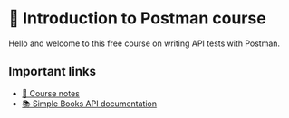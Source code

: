  # 👋 Introduction to Postman course

Hello and welcome to this free course on writing API tests with Postman. 

## Important links

* [📝 Course notes](./course-notes.md)
* [📚 Simple Books API documentation](./simple-books-api.md)
